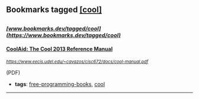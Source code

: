 ## Bookmarks tagged [[cool]](https://www.bookmarks.dev?q=[cool])

_<sup><sup>[www.bookmarks.dev/tagged/cool](https://www.bookmarks.dev/tagged/cool)</sup></sup>_
---
#### [CoolAid: The Cool 2013 Reference Manual](https://www.eecis.udel.edu/~cavazos/cisc672/docs/cool-manual.pdf)
_<sup>https://www.eecis.udel.edu/~cavazos/cisc672/docs/cool-manual.pdf</sup>_

(PDF)
* **tags**: [free-programming-books](../tagged/free-programming-books.md), [cool](../tagged/cool.md)
---
